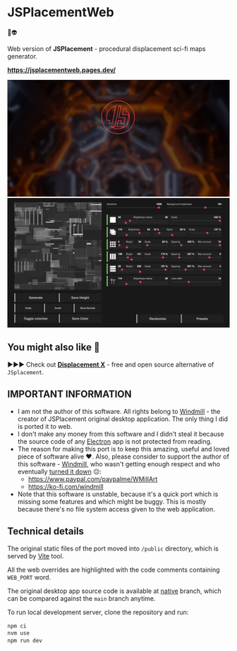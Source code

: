 # JSPlacementWeb

👾👽 

Web version of **JSPlacement** - procedural displacement sci-fi maps generator.

**https://jsplacementweb.pages.dev/**

<img src="public/WEB_PORT_og_image.png">
<img src="docs/screenshot.png">

## You might also like 🖤

▶▶▶ Check out **[Displacement X](https://github.com/satelllte/displacementx)** - free and open source alternative of `JSplacement`.

## IMPORTANT INFORMATION

- I am not the author of this software. All rights belong to [Windmill](https://windmillart.net/) - the creator of JSPlacement original desktop application. The only thing I did is ported it to web.
- I don't make any money from this software and I didn't steal it because the source code of any [Electron](https://www.electronjs.org/) app is not protected from reading.
- The reason for making this port is to keep this amazing, useful and loved piece of software alive ❤️. Also, please consider to support the author of this software - [Windmill](https://windmillart.net/), who wasn't getting enough respect and who eventually [turned it down](https://www.reddit.com/r/blender/comments/zfwmjr/does_anyone_know_what_happened_to_jsplacement/) 😔:
  - https://www.paypal.com/paypalme/WMillArt
  - https://ko-fi.com/windmill
- Note that this software is unstable, because it's a quick port which is missing some features and which might be buggy. This is mostly because there's no file system access given to the web application.

## Technical details

The original static files of the port moved into `/public` directory, which is served by [Vite](https://vitejs.dev/) tool.

All the web overrides are highlighted with the code comments containing `WEB_PORT` word.

The original desktop app source code is available at [native](https://github.com/satelllte/JSPlacementWeb/tree/native) branch, which can be compared against the `main` branch anytime.

To run local development server, clone the repository and run:

```sh
npm ci
nvm use
npm run dev
```
